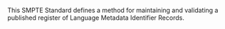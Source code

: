This SMPTE Standard defines a method for maintaining and validating a published register of
Language Metadata Identifier Records.
